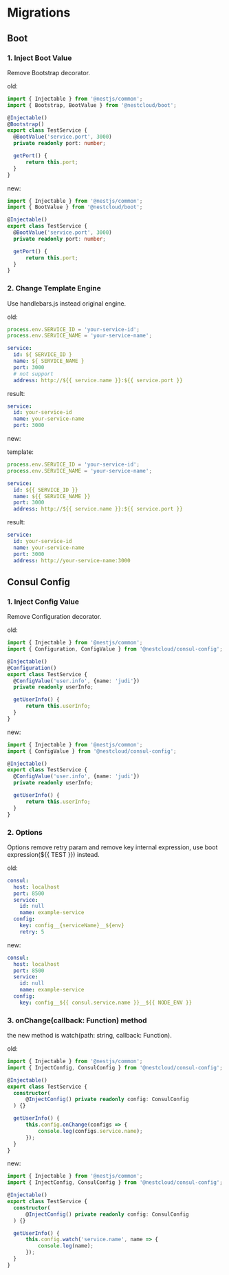 # Migrations

## Boot

### 1. Inject Boot Value

Remove Bootstrap decorator.

old:

```typescript
import { Injectable } from '@nestjs/common';
import { Bootstrap, BootValue } from '@nestcloud/boot';

@Injectable()
@Bootstrap()
export class TestService {
  @BootValue('service.port', 3000)
  private readonly port: number;

  getPort() {
      return this.port;
  }
}
```

new:

```typescript
import { Injectable } from '@nestjs/common';
import { BootValue } from '@nestcloud/boot';

@Injectable()
export class TestService {
  @BootValue('service.port', 3000)
  private readonly port: number;

  getPort() {
      return this.port;
  }
}
```

### 2. Change Template Engine

Use handlebars.js instead original engine.

old:

```typescript
process.env.SERVICE_ID = 'your-service-id';
process.env.SERVICE_NAME = 'your-service-name';
```

```yaml
service:
  id: ${ SERVICE_ID }
  name: ${ SERVICE_NAME }
  port: 3000
  # not support
  address: http://${{ service.name }}:${{ service.port }}
```

result:

```yaml
service:
  id: your-service-id
  name: your-service-name
  port: 3000
```

new:

template:

```typescript
process.env.SERVICE_ID = 'your-service-id';
process.env.SERVICE_NAME = 'your-service-name';
```

```yaml
service:
  id: ${{ SERVICE_ID }}
  name: ${{ SERVICE_NAME }}
  port: 3000
  address: http://${{ service.name }}:${{ service.port }}
```

result:

```yaml
service:
  id: your-service-id
  name: your-service-name
  port: 3000
  address: http://your-service-name:3000
```

## Consul Config

### 1. Inject Config Value

Remove Configuration decorator.

old: 

```typescript
import { Injectable } from '@nestjs/common';
import { Configuration, ConfigValue } from '@nestcloud/consul-config';

@Injectable()
@Configuration()
export class TestService {
  @ConfigValue('user.info', {name: 'judi'})
  private readonly userInfo;

  getUserInfo() {
      return this.userInfo;
  }
}
```

new:

```typescript
import { Injectable } from '@nestjs/common';
import { ConfigValue } from '@nestcloud/consul-config';

@Injectable()
export class TestService {
  @ConfigValue('user.info', {name: 'judi'})
  private readonly userInfo;

  getUserInfo() {
      return this.userInfo;
  }
}
```

### 2. Options

Options remove retry param and remove key internal expression, use boot expression(${{ TEST }}) instead.

old:

```yaml
consul:
  host: localhost
  port: 8500
  service: 
    id: null
    name: example-service
  config:
    key: config__{serviceName}__${env}
    retry: 5
```

new:

```yaml
consul:
  host: localhost
  port: 8500
  service: 
    id: null
    name: example-service
  config:
    key: config__${{ consul.service.name }}__${{ NODE_ENV }}
```

### 3. onChange(callback: Function) method

the new method is watch(path: string, callback: Function).

old:

```typescript
import { Injectable } from '@nestjs/common';
import { InjectConfig, ConsulConfig } from '@nestcloud/consul-config';

@Injectable()
export class TestService {
  constructor(
      @InjectConfig() private readonly config: ConsulConfig
  ) {}

  getUserInfo() {
      this.config.onChange(configs => {
          console.log(configs.service.name);
      });
  }
}
```

new:

```typescript
import { Injectable } from '@nestjs/common';
import { InjectConfig, ConsulConfig } from '@nestcloud/consul-config';

@Injectable()
export class TestService {
  constructor(
      @InjectConfig() private readonly config: ConsulConfig
  ) {}

  getUserInfo() {
      this.config.watch('service.name', name => {
          console.log(name);
      });
  }
}
```

